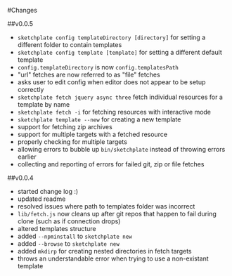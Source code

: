 #Changes

##v0.0.5
-	`sketchplate config templateDirectory [directory]` for setting a different folder to contain templates
-	`sketchplate config template [template]` for setting a different default template
-	`config.templateDirectory` is now `config.templatesPath`
-	"url" fetches are now referred to as "file" fetches
-	asks user to edit config when editor does not appear to be setup correctly
-	`sketchplate fetch jquery async three` fetch individual resources for a template by name
-	`sketchplate fetch -i` for fetching resources with interactive mode
-	`sketchplate template --new` for creating a new template
-	support for fetching zip archives
-	support for multiple targets with a fetched resource
-	properly checking for multiple targets
-	allowing errors to bubble up `bin/sketchplate` instead of throwing errors earlier
-	collecting and reporting of errors for failed git, zip or file fetches

##v0.0.4
-	started change log :)
-	updated readme
-	resolved issues where path to templates folder was incorrect
-	`lib/fetch.js` now cleans up after git repos that happen to fail during clone (such as if connection drops)
-	altered templates structure
-	added `--npminstall` to `sketchplate new`
-	added `--browse` to `sketchplate new`
-	added `mkdirp` for creating nested directories in fetch targets
-	throws an understandable error when trying to use a non-existant template